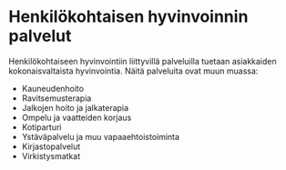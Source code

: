 # Henkilökohtaisen hyvinvoinnin palvelut

Henkilökohtaiseen hyvinvointiin liittyvillä palveluilla tuetaan asiakkaiden kokonaisvaltaista hyvinvointia. Näitä palveluita ovat muun muassa:

* Kauneudenhoito
* Ravitsemusterapia
* Jalkojen hoito ja jalkaterapia
* Ompelu ja vaatteiden korjaus
* Kotiparturi
* Ystäväpalvelu ja muu vapaaehtoistoiminta
* Kirjastopalvelut
* Virkistysmatkat
